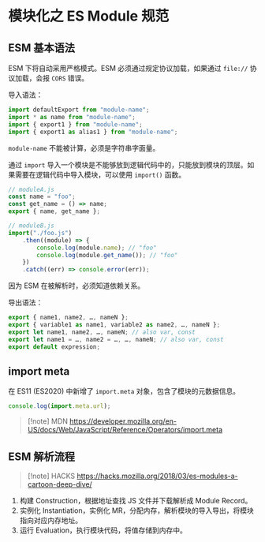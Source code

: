 # 模块化之 ES Module 规范

## ESM 基本语法

ESM 下将自动采用严格模式。ESM 必须通过规定协议加载，如果通过 `file://` 协议加载，会报 `CORS` 错误。

导入语法：

```js
import defaultExport from "module-name";
import * as name from "module-name";
import { export1 } from "module-name";
import { export1 as alias1 } from "module-name";
```

`module-name` 不能被计算，必须是字符串字面量。

通过 `import` 导入一个模块是不能够放到逻辑代码中的，只能放到模块的顶层。如果需要在逻辑代码中导入模块，可以使用 `import()` 函数。

```js
// moduleA.js
const name = "foo";
const get_name = () => name;
export { name, get_name };

// moduleB.js
import("./foo.js")
    .then((module) => {
        console.log(module.name); // "foo"
        console.log(module.get_name()); // "foo"
    })
    .catch((err) => console.error(err));
```

因为 ESM 在被解析时，必须知道依赖关系。

导出语法：

```js
export { name1, name2, …, nameN };
export { variable1 as name1, variable2 as name2, …, nameN };
export let name1, name2, …, nameN; // also var, const
export let name1 = …, name2 = …, …, nameN; // also var, const
export default expression;
```

## import meta

在 ES11 (ES2020) 中新增了 `import.meta` 对象，包含了模块的元数据信息。

```js
console.log(import.meta.url);
```

> [!note] MDN
> https://developer.mozilla.org/en-US/docs/Web/JavaScript/Reference/Operators/import.meta

## ESM 解析流程

> [!note] HACKS
> https://hacks.mozilla.org/2018/03/es-modules-a-cartoon-deep-dive/

1. 构建 Construction，根据地址查找 JS 文件并下载解析成 Module Record。
2. 实例化 Instantiation，实例化 MR，分配内存，解析模块的导入导出，将模块指向对应内存地址。
3. 运行 Evaluation，执行模块代码，将值存储到内存中。
